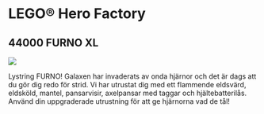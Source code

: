 # LEGO® Hero Factory

## 44000 FURNO XL

![](https://www.lego.com/cdn/product-assets/product.img.pri/44000_prod.jpg)

Lystring FURNO! Galaxen har invaderats av onda hjärnor och det är dags att du gör dig redo för strid. Vi har utrustat dig med ett flammende eldsvärd, eldsköld, mantel, pansarvisir, axelpansar med taggar och hjältebatterilås. Använd din uppgraderade utrustning för att ge hjärnorna vad de tål!